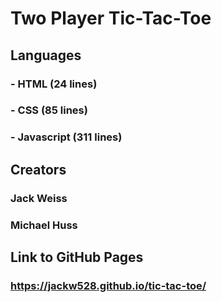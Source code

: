 # Two Player Tic-Tac-Toe
## Languages
### - HTML (24 lines)
### - CSS (85 lines)
### - Javascript (311 lines)
## Creators
### Jack Weiss
### Michael Huss
## Link to GitHub Pages
### https://jackw528.github.io/tic-tac-toe/

